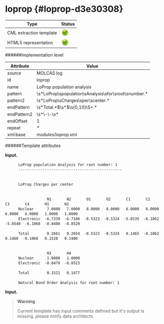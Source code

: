 # loprop {#loprop-d3e30308}


| Type                                                                                                                                                | Status                                                                                                                                              |
|----|----|
| CML extraction template                                                                                                                             | ![](/imgs/Total.png)                                                                                                                                |
| HTML5 representation                                                                                                                                | ![](/imgs/Total.png)                                                                                                                                |

######Implementation level

| Attribute                                                                                                                                           | Value                                                                                                                                               |
|----|----|
| *source*                                                                                                                                            | MOLCAS log                                                                                                                                          |
| id                                                                                                                                                  | loprop                                                                                                                                              |
| name                                                                                                                                                | LoProp population analysis                                                                                                                          |
| pattern                                                                                                                                             | \\s\*LoProp\\spopulation\\sAnalysis\\sfor\\sroot\\snumber.\*                                                                                        |
| pattern2                                                                                                                                            | \\s\*LoProp\\sCharges\\sper\\scenter.\*                                                                                                             |
| endPattern                                                                                                                                          | \\s\*Total.\*\$\\s\*\$\\s{0,10}\\S+.\*                                                                                                              |
| endPattern2                                                                                                                                         | \\s\*\\-\\-\\s\*                                                                                                                                    |
| endOffset                                                                                                                                           | 1                                                                                                                                                   |
| repeat                                                                                                                                              | \*                                                                                                                                                  |
| xml:base                                                                                                                                            | modules/loprop.xml                                                                                                                                  |

######Template attributes

**Input.**

          LoProp population Analysis for root number: 1
          -----------------------------------------------


          LoProp Charges per center                                                                                               


                       N1       N2       O1       O2       C1       C2       C3       C4       H1       H2  
          Nuclear      7.0000   7.0000   8.0000   8.0000   6.0000   6.0000   6.0000   6.0000   1.0000   1.0000
          Electronic  -6.7339  -6.7346  -8.5323  -8.5324  -5.8535  -6.1062  -5.8540  -6.1068  -0.8480  -0.8520

          Total        0.2661   0.2654  -0.5323  -0.5324   0.1465  -0.1062   0.1460  -0.1068   0.1520   0.1480


                       H3       H4  
          Nuclear      1.0000   1.0000
          Electronic  -0.8479  -0.8523

          Total        0.1521   0.1477

          Natural Bond Order Analysis for root number: 1
        

**Input.**

> **Warning**
>
> Current template has input comments defined but it's output is missing, please notify data architects.
